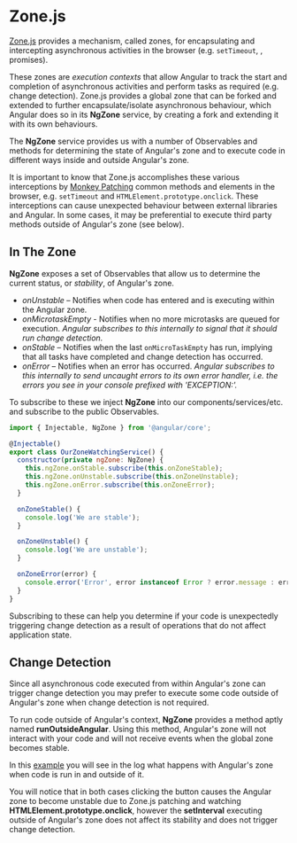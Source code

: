 # Zone.js

[Zone.js](https://github.com/angular/angular/tree/master/packages/zone.js/) provides a mechanism, called zones, for encapsulating and intercepting asynchronous activities in the browser \(e.g. `setTimeout`, , promises\).

These zones are _execution contexts_ that allow Angular to track the start and completion of asynchronous activities and perform tasks as required \(e.g. change detection\). Zone.js provides a global zone that can be forked and extended to further encapsulate/isolate asynchronous behaviour, which Angular does so in its **NgZone** service, by creating a fork and extending it with its own behaviours.

The **NgZone** service provides us with a number of Observables and methods for determining the state of Angular's zone and to execute code in different ways inside and outside Angular's zone.

It is important to know that Zone.js accomplishes these various interceptions by [Monkey Patching](https://en.wikipedia.org/wiki/Monkey_patch) common methods and elements in the browser, e.g. `setTimeout` and `HTMLElement.prototype.onclick`. These interceptions can cause unexpected behaviour between external libraries and Angular. In some cases, it may be preferential to execute third party methods outside of Angular's zone \(see below\).

## In The Zone

**NgZone** exposes a set of Observables that allow us to determine the current status, or _stability_, of Angular's zone.

* _onUnstable_ – Notifies when code has entered and is executing within the Angular zone.
* _onMicrotaskEmpty_ - Notifies when no more microtasks are queued for execution. _Angular subscribes to this internally to signal that it should run change detection._
* _onStable_ – Notifies when the last `onMicroTaskEmpty` has run, implying that all tasks have completed and change detection has occurred.
* _onError_ – Notifies when an error has occurred. _Angular subscribes to this internally to send uncaught errors to its own error handler, i.e. the errors you see in your console prefixed with 'EXCEPTION:'._

To subscribe to these we inject **NgZone** into our components/services/etc. and subscribe to the public Observables.

```javascript
import { Injectable, NgZone } from '@angular/core';

@Injectable()
export class OurZoneWatchingService() {
  constructor(private ngZone: NgZone) {
    this.ngZone.onStable.subscribe(this.onZoneStable);
    this.ngZone.onUnstable.subscribe(this.onZoneUnstable);  
    this.ngZone.onError.subscribe(this.onZoneError);
  }

  onZoneStable() {
    console.log('We are stable');
  }

  onZoneUnstable() {
    console.log('We are unstable');
  }

  onZoneError(error) {
    console.error('Error', error instanceof Error ? error.message : error.toString());
  }
}
```

Subscribing to these can help you determine if your code is unexpectedly triggering change detection as a result of operations that do not affect application state.

## Change Detection

Since all asynchronous code executed from within Angular's zone can trigger change detection you may prefer to execute some code outside of Angular's zone when change detection is not required.

To run code outside of Angular's context, **NgZone** provides a method aptly named **runOutsideAngular**. Using this method, Angular's zone will not interact with your code and will not receive events when the global zone becomes stable.

In this [example](http://plnkr.co/edit/d3KGMh?p=preview) you will see in the log what happens with Angular's zone when code is run in and outside of it.

You will notice that in both cases clicking the button causes the Angular zone to become unstable due to Zone.js patching and watching **HTMLElement.prototype.onclick**, however the **setInterval** executing outside of Angular's zone does not affect its stability and does not trigger change detection.
